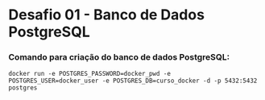 # Desafio 01 - Banco de Dados PostgreSQL

### Comando para criação do banco de dados PostgreSQL: 

```
docker run -e POSTGRES_PASSWORD=docker_pwd -e POSTGRES_USER=docker_user -e POSTGRES_DB=curso_docker -d -p 5432:5432 postgres
```